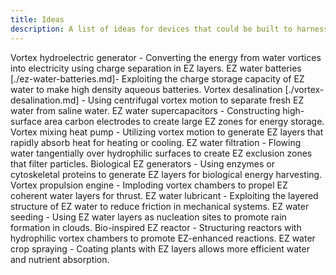 ```yaml
---
title: Ideas
description: A list of ideas for devices that could be built to harness the unique properties of water.
---
```

Vortex hydroelectric generator - Converting the energy from water vortices into electricity using charge separation in EZ layers.
EZ water batteries [./ez-water-batteries.md]- Exploiting the charge storage capacity of EZ water to make high density aqueous batteries.
Vortex desalination [./vortex-desalination.md] - Using centrifugal vortex motion to separate fresh EZ water from saline water.
EZ water supercapacitors - Constructing high-surface area carbon electrodes to create large EZ zones for energy storage.
Vortex mixing heat pump - Utilizing vortex motion to generate EZ layers that rapidly absorb heat for heating or cooling.
EZ water filtration - Flowing water tangentially over hydrophilic surfaces to create EZ exclusion zones that filter particles.
Biological EZ generators - Using enzymes or cytoskeletal proteins to generate EZ layers for biological energy harvesting.
Vortex propulsion engine - Imploding vortex chambers to propel EZ coherent water layers for thrust.
EZ water lubricant - Exploiting the layered structure of EZ water to reduce friction in mechanical systems.
EZ water seeding - Using EZ water layers as nucleation sites to promote rain formation in clouds.
Bio-inspired EZ reactor - Structuring reactors with hydrophilic vortex chambers to promote EZ-enhanced reactions.
EZ water crop spraying - Coating plants with EZ layers allows more efficient water and nutrient absorption.
